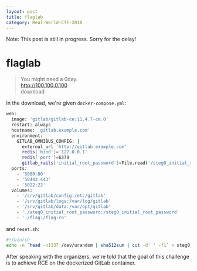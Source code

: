```yaml
---
layout: post
title: flaglab
category: Real-World-CTF-2018
---
```


Note: This post is still in progress. Sorry for the delay!

# flaglab
>You might need a 0day.  
>http://100.100.0.100  
>download

In the download, we're given `docker-compose.yml`:

```bash
web:
  image: 'gitlab/gitlab-ce:11.4.7-ce.0'
  restart: always
  hostname: 'gitlab.example.com'
  environment:
    GITLAB_OMNIBUS_CONFIG: |
      external_url 'http://gitlab.example.com'
      redis['bind']='127.0.0.1'
      redis['port']=6379
      gitlab_rails['initial_root_password']=File.read('/steg0_initial_root_password')
  ports:
    - '5080:80'
    - '50443:443'
    - '5022:22'
  volumes:
    - '/srv/gitlab/config:/etc/gitlab'
    - '/srv/gitlab/logs:/var/log/gitlab'
    - '/srv/gitlab/data:/var/opt/gitlab'
    - './steg0_initial_root_password:/steg0_initial_root_password'
    - './flag:/flag:ro'
```

and `reset.sh`:

```bash
#!/bin/sh
echo -n `head -n1337 /dev/urandom | sha512sum | cut -d' ' -f1` > steg0_initial_root_password
```

After speaking with the organizers, we're told that the goal of this challenge is to achieve RCE on the dockerized GitLab container.

